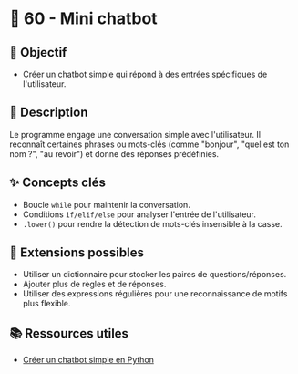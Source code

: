 # 🤖 60 - Mini chatbot

## 🎯 Objectif

- Créer un chatbot simple qui répond à des entrées spécifiques de l'utilisateur.

## 📝 Description

Le programme engage une conversation simple avec l'utilisateur. Il reconnaît certaines phrases ou mots-clés (comme "bonjour", "quel est ton nom ?", "au revoir") et donne des réponses prédéfinies.

## ✨ Concepts clés

- Boucle `while` pour maintenir la conversation.
- Conditions `if/elif/else` pour analyser l'entrée de l'utilisateur.
- `.lower()` pour rendre la détection de mots-clés insensible à la casse.

## 🚀 Extensions possibles

- Utiliser un dictionnaire pour stocker les paires de questions/réponses.
- Ajouter plus de règles et de réponses.
- Utiliser des expressions régulières pour une reconnaissance de motifs plus flexible.

## 📚 Ressources utiles

- [Créer un chatbot simple en Python](https://www.geeksforgeeks.org/python-simple-chatbot/)